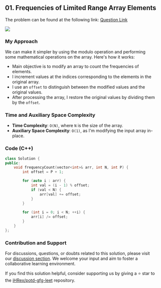 ## 01. Frequencies of Limited Range Array Elements
The problem can be found at the following link: [Question Link](https://www.geeksforgeeks.org/problems/frequency-of-array-elements-1587115620/1)

![](https://badgen.net/badge/Level/Easy/green)

### My Approach

We can make it simpler by using the modulo operation and performing some mathematical operations on the array. Here's how it works:

- Main objective is to modify an array to count the frequencies of elements.
- I increment values at the indices corresponding to the elements in the original array.
- I use an `offset` to distinguish between the modified values and the original values. 
- After processing the array, I restore the original values by dividing them by the `offset`.

### Time and Auxiliary Space Complexity

- **Time Complexity**: `O(N)`, where `N` is the size of the array.
- **Auxiliary Space Complexity**: `O(1)`, as I'm modifying the input array in-place.

### Code (C++)
```cpp
class Solution {
public:
    void frequencyCount(vector<int>& arr, int N, int P) {
        int offset = P + 1;

        for (auto i : arr) {
            int val = (i - 1) % offset;
            if (val < N) {
                arr[val] += offset;
            }
        }
        
        for (int i = 0; i < N; ++i) {
            arr[i] /= offset;
        }
    }
};
```

### Contribution and Support

For discussions, questions, or doubts related to this solution, please visit our [discussion section](https://github.com/iHRex/potd-gfg-leet/discussions). We welcome your input and aim to foster a collaborative learning environment.

If you find this solution helpful, consider supporting us by giving a ⭐ star to the [iHRex/potd-gfg-leet](https://github.com/iHRex/potd-gfg-leet) repository.